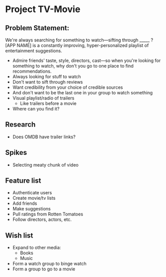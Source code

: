 # Project TV-Movie

## Problem Statement:

We're always searching for something to watch—sifting through _____ ? [APP NAME] is a constantly improving, hyper-personalized playlist of entertainment suggestions.

- Admire friends' taste, style, directors, cast—so when you're looking for something to watch, why don't you go to one place to find recommendations.
- Always looking for stuff to watch
- Don't want to sift through reviews
- Want credibility from your choice of credible sources
- And don't want to be the last one in your group to watch something
- Visual playlist/radio of trailers
  - Like trailers before a movie
- Where can you find it?

## Research
- Does OMDB have trailer links?

## Spikes
- Selecting meaty chunk of video

## Feature list
- Authenticate users
- Create movie/tv lists
- Add friends
- Make suggestions
- Pull ratings from Rotten Tomatoes
- Follow directors, actors, etc.

## Wish list
- Expand to other media:
  - Books
  - Music
- Form a watch group to binge watch
- Form a group to go to a movie
